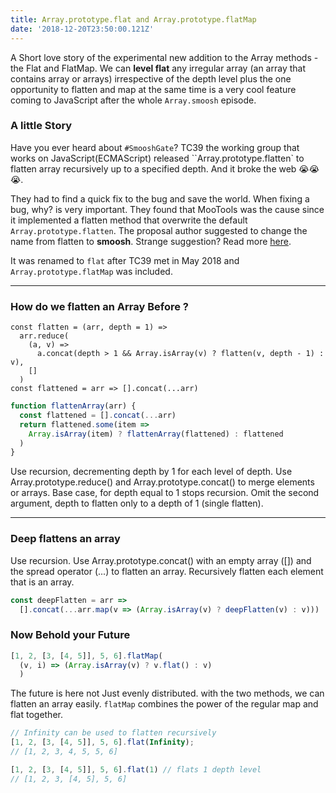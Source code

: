 ```yaml
---
title: Array.prototype.flat and Array.prototype.flatMap
date: '2018-12-20T23:50:00.121Z'
---
```


A Short love story of the experimental new addition to the Array methods - the Flat and FlatMap. We can **level flat** any irregular array (an array that contains array or arrays) irrespective of the depth level plus the one opportunity to flatten and map at the same time is a very cool feature coming to JavaScript after the whole `Array.smoosh` episode.

### A little Story

Have you ever heard about `#SmooshGate`? TC39 the working group that works on JavaScript(ECMAScript) released ``Array.prototype.flatten` to flatten array recursively up to a specified depth. And it broke the web 😭😭😭.

They had to find a quick fix to the bug and save the world. When fixing a bug, why? is very important. They found that MooTools was the cause since it implemented a flatten method that overwrite the default `Array.prototype.flatten`. The proposal author suggested to change the name from flatten to **smoosh**. Strange suggestion? Read more [here](https://developers.google.com/web/updates/2018/03/smooshgate).

It was renamed to `flat` after TC39 met in May 2018 and `Array.prototype.flatMap` was included.

---

### How do we flatten an Array Before ?

```js{1,4}
const flatten = (arr, depth = 1) =>
  arr.reduce(
    (a, v) =>
      a.concat(depth > 1 && Array.isArray(v) ? flatten(v, depth - 1) : v),
    []
  )
const flattened = arr => [].concat(...arr)
```

```js
function flattenArray(arr) {
  const flattened = [].concat(...arr)
  return flattened.some(item =>
    Array.isArray(item) ? flattenArray(flattened) : flattened
  )
}
```

Use recursion, decrementing depth by 1 for each level of depth. Use Array.prototype.reduce() and Array.prototype.concat() to merge elements or arrays. Base case, for depth equal to 1 stops recursion. Omit the second argument, depth to flatten only to a depth of 1 (single flatten).

---

### Deep flattens an array

Use recursion. Use Array.prototype.concat() with an empty array ([]) and the spread operator (...) to flatten an array. Recursively flatten each element that is an array.

```js
const deepFlatten = arr =>
  [].concat(...arr.map(v => (Array.isArray(v) ? deepFlatten(v) : v)))
```

### Now Behold your Future

```js
[1, 2, [3, [4, 5]], 5, 6].flatMap(
  (v, i) => (Array.isArray(v) ? v.flat() : v)
  )
```
The future is here not Just evenly distributed.
with the two methods, we can flatten an array easily. `flatMap` combines the power of the regular map and flat together.

```js
// Infinity can be used to flatten recursively
[1, 2, [3, [4, 5]], 5, 6].flat(Infinity);
// [1, 2, 3, 4, 5, 5, 6]

[1, 2, [3, [4, 5]], 5, 6].flat(1) // flats 1 depth level
// [1, 2, 3, [4, 5], 5, 6]
```